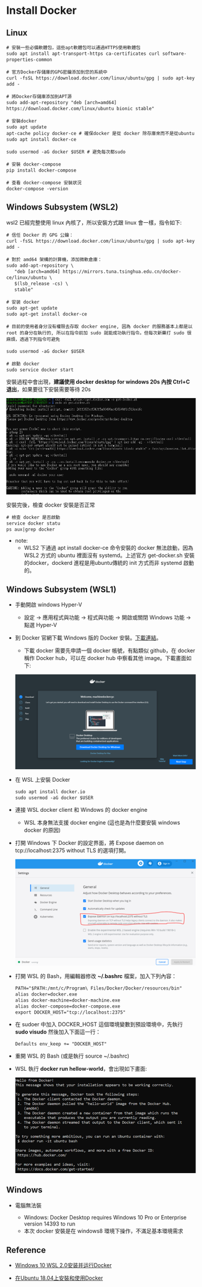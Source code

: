 # Install Docker

## Linux

```
# 安裝一些必備軟體包，這些apt軟體包可以通過HTTPS使用軟體包
sudo apt install apt-transport-https ca-certificates curl software-properties-common

# 官方Docker存儲庫的GPG密鑰添加到您的系統中
curl -fsSL https://download.docker.com/linux/ubuntu/gpg | sudo apt-key add -

# 將Docker存儲庫添加到APT源
sudo add-apt-repository "deb [arch=amd64] https://download.docker.com/linux/ubuntu bionic stable"

# 安裝docker
sudo apt update
apt-cache policy docker-ce # 確保docker 是從 docker 除存庫來而不是從ubuntu
sudo apt install docker-ce

sudo usermod -aG docker $USER # 避免每次都sudo

# 安裝 docker-compose
pip install docker-compose

# 查看 docker-compose 安裝狀況
docker-compose -version
```

## Windows Subsystem (WSL2)

wsl2 已經完整使用 linux 內核了，所以安裝方式跟 linux 會一樣，指令如下:

```
# 信任 Docker 的 GPG 公鑰：
curl -fsSL https://download.docker.com/linux/ubuntu/gpg | sudo apt-key add -

# 對於 amd64 架構的計算機，添加微軟倉庫：
sudo add-apt-repository \
   "deb [arch=amd64] https://mirrors.tuna.tsinghua.edu.cn/docker-ce/linux/ubuntu \
   $(lsb_release -cs) \
   stable"

# 安装 docker
sudo apt-get update
sudo apt-get install docker-ce

# 目前的使用者身分沒有權限去存取 docker engine, 因為 docker 的服務基本上都是以 root 的身分在執行的, 所以在指令前加 sudo 就能成功執行指令。但每次新藥打 sudo 很麻煩，透過下列指令可避免

sudo usermod -aG docker $USER

# 啟動 docker
sudo service docker start
```

安裝過程中會出現，**建議使用 docker desktop for windows 20s 內按 Ctrl+C 退出**，如果要往下安裝需要等待 20s

![](Image/Image4.png)

安裝完後，檢查 docker 安裝是否正常

```
# 檢查 docker 是否啟動
service docker statu
ps aux|grep docker
```

- note:
    - WLS2 下通過 apt install docker-ce 命令安裝的 docker 無法啟動，因為 WSL2 方式的 ubuntu 裡面沒有 systemd。上述官方 get-docker.sh 安裝的docker，dockerd 進程是用ubuntu傳統的 init 方式而非 systemd 啟動的。

## Windows Subsystem (WSL1)

- 手動開啟 windows Hyper-V
    - 設定 -> 應用程式與功能 -> 程式與功能 -> 開啟或關閉 Windows 功能 -> 點選 Hyper-V

- 到 Docker 官網下載 Windows 版的 Docker 安裝。[下載連結](https://www.docker.com/products/docker-desktop)。
    - 下載 docker 需要先申請一個 docker 帳號，有點類似 github，在 docker 稱作 Docker hub，可以在 docker hub 中察看其他 image。下載畫面如下:

    ![](Image/Image1.png)

- 在 WSL 上安裝 Docker

    ```
    sudo apt install docker.io
    sudo usermod -aG docker $USER
    ```
- 連接 WSL docker client 和 Windows 的 docker engine
    - WSL 本身無法支援 docker engine  (這也是為什麼要安裝 windows docker 的原因)

- 打開 Windows 下 Docker 的設定界面，將 Expose daemon on tcp://localhost:2375 without TLS 的選項打開。

    ![](Image/Image2.png)

- 打開 WSL 的 Bash，用編輯器修改 **~/.bashrc** 檔案，加入下列內容：
    ```
    PATH="$PATH:/mnt/c/Program\ Files/Docker/Docker/resources/bin"
    alias docker=docker.exe
    alias docker-machine=docker-machine.exe
    alias docker-compose=docker-compose.exe
    export DOCKER_HOST="tcp://localhost:2375"
    ```

- 在 sudoer 中加入 DOCKER_HOST 這個環境變數到預設環境中，先執行 **sudo visudo** 然後加入下面這一行：
    ```
    Defaults env_keep += "DOCKER_HOST"
    ```

- 重開 WSL 的 Bash (或是執行 source ~/.bashrc)

- WSL 執行 **docker run hellow-world**，會出現如下畫面:

    ![](Image/Image3.png)


## Windows

- 電腦無法裝

    - Windows: Docker Desktop requires Windows 10 Pro or Enterprise version 14393 to run
    - 本次 docker 安裝是在 windows8 環境下操作，不滿足基本環境需求


## Reference

- [Windows 10 WSL 2.0安装并运行Docker](https://www.cnblogs.com/yunfeifei/p/13158845.html)

- [在Ubuntu 18.04上安裝和使用Docker](https://kknews.cc/zh-tw/code/zyaz5qg.html)
